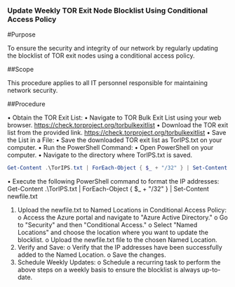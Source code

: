 ### Update Weekly TOR Exit Node Blocklist Using Conditional Access Policy

#Purpose


To ensure the security and integrity of our network by regularly updating the blocklist of TOR exit nodes 
using a conditional access policy.

##Scope


This procedure applies to all IT personnel responsible for maintaining network security.

##Procedure


• Obtain the TOR Exit List:
• Navigate to TOR Bulk Exit List using your web browser. 
  https://check.torproject.org/torbulkexitlist
• Download the TOR exit list from the provided link.
  https://check.torproject.org/torbulkexitlist
• Save the List in a File:
• Save the downloaded TOR exit list as TorIPS.txt on your computer.
• Run the PowerShell Command:
• Open PowerShell on your computer.
• Navigate to the directory where TorIPS.txt is saved.
```powershell
Get-Content .\TorIPS.txt | ForEach-Object { $_ + "/32" } | Set-Content newfile.txt
```
• Execute the following PowerShell command to format the IP addresses:
Get-Content .\TorIPS.txt | ForEach-Object { $_ + "/32" } | Set-Content newfile.txt
1. Upload the newfile.txt to Named Locations in Conditional Access Policy:
o Access the Azure portal and navigate to "Azure Active Directory."
o Go to "Security" and then "Conditional Access."
o Select "Named Locations" and choose the location where you want to update the 
blocklist.
o Upload the newfile.txt file to the chosen Named Location.
2. Verify and Save:
o Verify that the IP addresses have been successfully added to the Named Location.
o Save the changes.
3. Schedule Weekly Updates:
o Schedule a recurring task to perform the above steps on a weekly basis to ensure the 
blocklist is always up-to-date.

